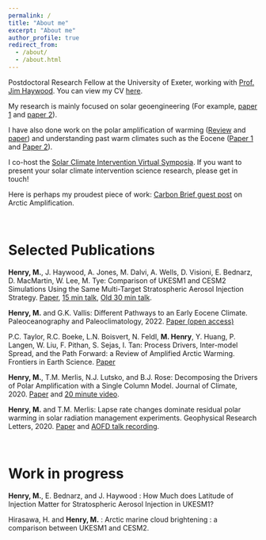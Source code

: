 ```yaml
---
permalink: /
title: "About me"
excerpt: "About me"
author_profile: true
redirect_from: 
  - /about/
  - /about.html
---
```


Postdoctoral Research Fellow at the University of Exeter, working with [Prof. Jim Haywood](https://mathematics.exeter.ac.uk/staff/jmh232?sm=jmh232). You can view my CV [here](https://matthewjhenry.github.io/CV_Henry.pdf).

My research is mainly focused on solar geoengineering (For example, [paper 1](https://doi.org/10.1029/2020GL087929) and [paper 2](https://acp.copernicus.org/articles/23/13369/2023/)). 

I have also done work on the polar amplification of warming ([Review](https://www.frontiersin.org/articles/10.3389/feart.2021.758361/full) and [paper](https://doi.org/10.1175/JCLI-D-20-0178.1)) and understanding past warm climates such as the Eocene ([Paper 1](https://doi.org/10.1175/JCLI-D-21-0131.1) and [Paper 2](https://agupubs.onlinelibrary.wiley.com/doi/10.1029/2021PA004375)).

I co-host the [Solar Climate Intervention Virtual Symposia](https://sites.google.com/view/solargeo-symposium/home). If you want to present your solar climate intervention science research, please get in touch!

Here is perhaps my proudest piece of work: [Carbon Brief guest post](https://www.carbonbrief.org/guest-post-why-does-the-arctic-warm-faster-than-the-rest-of-the-planet) on Arctic Amplification.

<br/>

# Selected Publications

**Henry, M.**, J. Haywood, A. Jones, M. Dalvi, A. Wells, D. Visioni, E. Bednarz, D. MacMartin, W. Lee, M. Tye: Comparison of UKESM1 and CESM2 Simulations Using the Same Multi-Target Stratospheric Aerosol Injection Strategy. [Paper](https://acp.copernicus.org/articles/23/13369/2023/), [15 min talk](https://www.youtube.com/watch?v=RpxDpHDqEDI), [Old 30 min talk](https://www.youtube.com/watch?v=NKqp58g3EPw).

**Henry, M.** and G.K. Vallis: Different Pathways to an Early Eocene Climate. Paleoceanography and Paleoclimatology, 2022. [Paper (open access)](https://doi.org/10.1029/2021PA004375)

P.C. Taylor, R.C. Boeke, L.N. Boisvert, N. Feldl, **M. Henry**, Y. Huang, P. Langen, W. Liu, F. Pithan, S. Sejas, I. Tan: Process Drivers, Inter-model Spread, and the Path Forward: a Review of Amplified Arctic Warming. Frontiers in Earth Science. [Paper](https://www.frontiersin.org/articles/10.3389/feart.2021.758361/full)

**Henry, M.**, T.M. Merlis, N.J. Lutsko, and B.J. Rose: Decomposing the Drivers of Polar Amplification with a Single Column Model. Journal of Climate, 2020. [Paper](https://doi.org/10.1175/JCLI-D-20-0178.1) and [20 minute video](https://www.youtube.com/watch?v=Z3LjvFSqOwo).

**Henry, M.** and T.M. Merlis: Lapse rate changes dominate residual polar warming in solar radiation management experiments. Geophysical Research Letters, 2020. [Paper](https://doi.org/10.1029/2020GL087929) and <a href='https://www.youtube.com/watch?v=SnsH-4Nca9A'>AOFD talk recording</a>.

<br/>

# Work in progress

**Henry, M.**, E. Bednarz, and J. Haywood : How Much does Latitude of Injection Matter for Stratospheric Aerosol Injection in UKESM1?

Hirasawa, H. and **Henry, M.** : Arctic marine cloud brightening : a comparison between UKESM1 and CESM2.

<br/>


